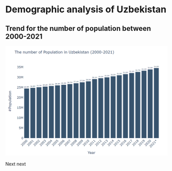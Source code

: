# Demographic analysis of Uzbekistan

## Trend for the number of population between 2000-2021

 ![pic](./images/Population(20002021).png)


Next
next
